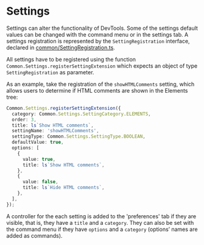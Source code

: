 # Settings

Settings can alter the functionality of DevTools.
Some of the settings default values can be changed with the command menu or in the settings tab.
A settings registration is represented by the `SettingRegistration` interface, declared in [common/SettingRegistration.ts](./SettingRegistration.ts).

All settings have to be registered using the function `Common.Settings.registerSettingExtension` which expects an object of type `SettingRegistration` as parameter.

As an example, take the registration of the `showHTMLComments` setting, which allows users to determine if HTML comments are shown in the Elements tree:

```ts
Common.Settings.registerSettingExtension({
  category: Common.Settings.SettingCategory.ELEMENTS,
  order: 3,
  title: ls`Show HTML comments`,
  settingName: 'showHTMLComments',
  settingType: Common.Settings.SettingType.BOOLEAN,
  defaultValue: true,
  options: [
    {
      value: true,
      title: ls`Show HTML comments`,
    },
    {
      value: false,
      title: ls`Hide HTML comments`,
    },
  ],
});
```

A controller for the each setting is added to the 'preferences' tab if they are visible, that is, they have a `title` and a `category`.
They can also be set with the command menu if they have `options` and a `category` (options’ names are added as commands).
